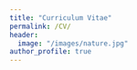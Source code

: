 ```yaml
---
title: "Curriculum Vitae"
permalink: /CV/
header:
  image: "/images/nature.jpg"
author_profile: true
---
```

<object data="{{ others/RomainSonck.pdf }}" width="1000" height="1000" type='application/pdf'/>
